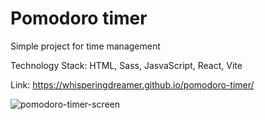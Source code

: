 # Pomodoro timer

Simple project for time management

Technology Stack: HTML, Sass, JasvaScript, React, Vite

Link: https://whisperingdreamer.github.io/pomodoro-timer/

![pomodoro-timer-screen](https://github.com/user-attachments/assets/70f141e9-af70-4724-9fa3-4c0f63974812)
